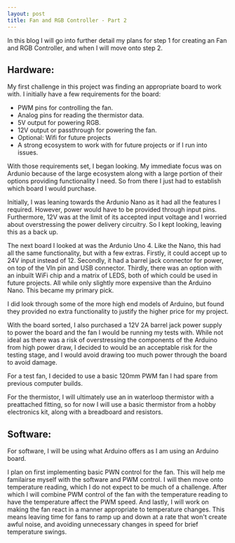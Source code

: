 ```yaml
---
layout: post
title: Fan and RGB Controller - Part 2
---
```


In this blog I will go into further detail my plans for step 1 for creating an Fan and RGB Controller, and when I will move onto step 2.

## Hardware:

My first challenge in this project was finding an appropriate board to work with. I initially have a few requirements for the board:
- PWM pins for controlling the fan.
- Analog pins for reading the thermistor data.
- 5V output for powering RGB.
- 12V output or passthrough for powering the fan.
- Optional: Wifi for future projects
- A strong ecosystem to work with for future projects or if I run into issues.

With those requirements set, I began looking. My immediate focus was on Ardunio because of the large ecosystem along with a large portion of their options providing functionality I need. So from there I just had to establish which board I would purchase.

Initially, I was leaning towards the Ardunio Nano as it had all the features I required. However, power would have to be provided through input pins. Furthermore, 12V was at the limit of its accepted input voltage and I worried about overstressing the power delivery circuitry. So I kept looking, leaving this as a back up. 

The next board I looked at was the Ardunio Uno 4. Like the Nano, this had all the same functionality, but with a few extras. Firstly, it could accept up to 24V input instead of 12. Secondly, it had a barrel jack connector for power, on top of the VIn pin and USB connector. Thirdly, there was an option with an inbuilt WiFi chip and a matrix of LEDS, both of which could be used in future projects. All while only slightly more expensive than the Arduino Nano. This became my primary pick.

I did look through some of the more high end models of Arduino, but found they provided no extra functionality to justify the higher price for my project. 

With the board sorted, I also purchased a 12V 2A barrel jack power supply to power the board and the fan I would be running my tests with. While not ideal as there was a risk of overstressing the components of the Arduino from high power draw, I decided to would be an acceptable risk for the testing stage, and I would avoid drawing too much power through the board to avoid damage. 

For a test fan, I decided to use a basic 120mm PWM fan I had spare from previous computer builds. 

For the thermistor, I will ultimately use an in waterloop thermistor with a preattached fitting, so for now I will use a basic thermistor from a hobby electronics kit, along with a breadboard and resistors. 

## Software:

For software, I will be using what Arduino offers as I am using an Arduino board. 

I plan on first implementing basic PWN control for the fan. This will help me familairse myself with the software and PWM control. I will then move onto temperature reading, which I do not expect to be much of a challenge. After which I will combine PWM control of the fan with the temperature reading to have the temperature affect the PWM speed. And lastly, I will work on making the fan react in a manner appropriate to temperature changes. This means leaving time for fans to ramp up and down at a rate that won't create awful noise, and avoiding unnecessary changes in speed for brief temperature swings. 






